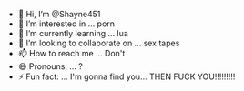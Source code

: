 - 👋 Hi, I’m @Shayne451
- 👀 I’m interested in ... porn
- 🌱 I’m currently learning ... lua
- 💞️ I’m looking to collaborate on ... sex tapes
- 📫 How to reach me ... Don't
- 😄 Pronouns: ... ?
- ⚡ Fun fact: ... I'm gonna find you... THEN FUCK YOU!!!!!!!!!

<!---
Shayne451/Shayne451 is a ✨ special ✨ repository because its `README.md` (this file) appears on your GitHub profile.
You can click the Preview link to take a look at your changes.
--->
